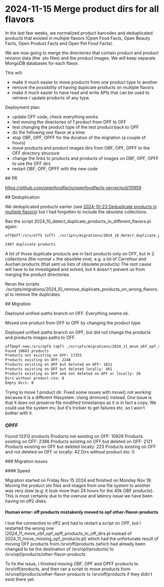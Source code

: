 # 2024-11-15 Merge product dirs for all flavors

In the last few weeks, we normalized product barcodes and deduplicated products that existed in multiple flavors (Open Food Facts, Open Beauty Facts, Open Product Facts and Open Pet Food Facts).

We are now going to merge the directories that contain product and product revision data (the .sto files) and the product images. We will keep separate MongoDB databases for each flavor.

This will:

- make it much easier to move products from one product type to another
- remove the possibility of having duplicate products on multiple flavors
- make it much easier to have read and write APIs that can be used to retrieve / update products of any type.

Deployment plan:

- update OFF code, check everything works
- test moving the directories of 1 product from OPF to OFF
- test changing the product type of the test product back to OPF
- do the following one flavor at a time:
- stop OBF, OPF, OPFF for the duration of the migration (a couple of hours)
- move products and product images dirs from OBF, OPF, OPFF to the OFF directory structure
- change the links to products and products of images on OBF, OPF, OPFF to use the OFF dirs
- restart OBF, OPF, OPFF with the new code

## PR

https://github.com/openfoodfacts/openfoodfacts-server/pull/10959

## Deduplication

We deduplicated products earlier (see [2024-10-23 Deduplicate products in multiple flavors](./2024-10-23-deduplicate-products-in-multiple-flavors.md)) but I had forgotten to include the obsolete collections.

Ran the script 2024_10_detect_duplicate_products_in_different_flavors.pl again:

```bash
off@off:/srv/off$ (off) ./scripts/migrations/2024_10_detect_duplicate_products_in_different_flavors.pl

2407 duplicate products
```

A lot of those duplicate products are in fact products only on OFF, but in 2 collections (the normal + the obsolete one).
e.g. a lot of Carrefour and Auchan products (that sent us lists of obsolete products)
The root cause will have to be investigated and solved, but it doesn't prevent us from merging the product directories.

Reran the scripts  ./scripts/migrations/2024_10_remove_duplicate_products_on_wrong_flavors.pl to remove the duplicates.

## Migration

Deployed unified-paths branch on OFF. Everything seems ok.

Moved one product from OFF to OPF by changing the product type.

Deployed unified-paths branch on OPF, but did not change the products and products images paths to OFF.

```bash
off@opf-new:/srv/opf$ (opf) ./scripts/migrations/2024_11_move_obf_opf_opff_products_to_off_dirs.pl 
Found 19603 products
Products not existing on OFF: 17355
Products existing on OFF: 2248
Products existing on OFF but deleted on OFF: 1821
Products existing on OFF but deleted locally: 401
Products existing on OFF and not deleted on OFF or locally: 26
Dirs without product.sto: 0
Empty dirs: 0
```

Trying to move 1 product dir. Fixed some issues with move() not working because it is a different filesystem.
Using dirmove() instead. One issue is that it does not preserve file modified timestamps as it is in fact a copy.
We could use the system mv, but it's trickier to get failures etc. so I won't bother with it.

### OPFF

Found 13312 products
Products not existing on OFF: 10926
Products existing on OFF: 2386
Products existing on OFF but deleted on OFF: 2121
Products existing on OFF but deleted locally: 223
Products existing on OFF and not deleted on OFF or locally: 42
Dirs without product.sto: 0

### Migration issues

#### Speed

Migration started on Friday Nov 15 2024 and finished on Monday Nov 18.
Moving the product sto files and images from one file system to another was very slow (e.g. it took more than 24 hours for the 40k OBF products).
This is most certainly due to the overuse and latency issue we have been having on off2 disks.

#### Human error: off products mistakenly moved to opf other-flavor-products

I lost the connection to off2 and had to restart a script on OPF, but I restarted the wrong one (2024_11_move_obf_opf_opff_products_to_off_dirs.pl instead of 2024_11_move_missing_opf_products.pl) which had the unfortunate result of moving OFF products from /srv/off/products (which had already been changed to be the destination of /srv/opf/products) to /srv/opf/products/other-flavor-products

To fix the issue, I finished moving OBF, OPF and OPFF products to /srv/off/products, and then ran a script to move products from /srv/opf/products/other-flavor-products to /srv/off/products if they didn't exist there yet.


